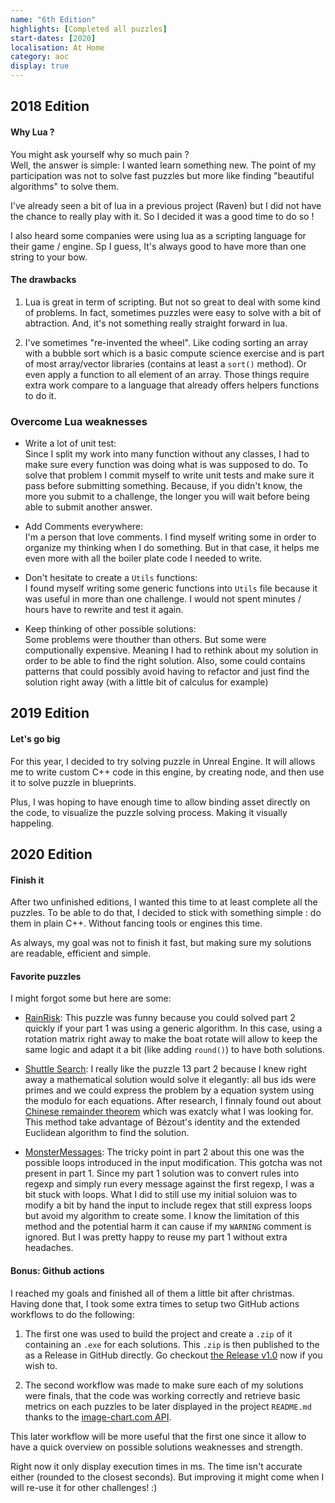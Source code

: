 ```yaml
---
name: "6th Edition"
highlights: [Completed all puzzles]
start-dates: [2020]
localisation: At Home
category: aoc
display: true
---
```

<!---
Gregoire Boiron <gregoire.boiron@gmail.com>
Copyright (c) 2018-2021 Gregoire Boiron  All Rights Reserved.
--->

## 2018 Edition
#### Why Lua ?
You might ask yourself why so much pain ?  
Well, the answer is simple: I wanted learn something new. 
The point of my participation was not to solve fast puzzles but more like finding "beautiful algorithms" to solve them.

I've already seen a bit of lua in a previous project (Raven) but I did not have the chance to really play with it. 
So I decided it was a good time to do so !

I also heard some companies were using lua as a scripting language for their game / engine. 
Sp I guess, It's always good to have more than one string to your bow.

#### The drawbacks
1) Lua is great in term of scripting. But not so great to deal with some kind of problems. 
In fact, sometimes puzzles were easy to solve with a bit of abtraction. 
And, it's not something really straight forward in lua.

2) I've sometimes "re-invented the wheel". 
Like coding sorting an array with a bubble sort which is a basic compute science exercise and is part of most array/vector libraries (contains at least a `sort()` method). 
Or even apply a function to all element of an array. Those things require extra work compare to a language that already offers helpers functions to do it.

<!-- Include "it's a trap" image -->

### Overcome Lua weaknesses
 - Write a lot of unit test:  
Since I split my work into many function without any classes, I had to make sure every function was doing what is was supposed to do.
To solve that problem I commit myself to write unit tests and make sure it pass before submitting something. 
Because, if you didn't know, the more you submit to a challenge, the longer you will wait before being able to submit another answer.

 - Add Comments everywhere:  
I'm a person that love comments. I find myself writing some in order to organize my thinking when I do something. 
But in that case, it helps me even more with all the boiler plate code I needed to write.

- Don't hesitate to create a `Utils` functions:   
I found myself writing some generic functions into `Utils` file because it was useful in more than one challenge.
I would not spent minutes / hours have to rewrite and test it again.

 - Keep thinking of other possible solutions:  
Some problems were thouther than others. But some were computionally expensive. 
Meaning I had to rethink about my solution in order to be able to find the right solution. 
Also, some could contains patterns that could possibly avoid having to refactor and just find the solution right away (with a little bit of calculus for example)

## 2019 Edition
#### Let's go big
For this year, I decided to try solving puzzle in Unreal Engine.
It will allows me to write custom C++ code in this engine, by creating node, and then use it to solve puzzle in blueprints.

Plus, I was hoping to have enough time to allow binding asset directly on the code, to visualize the puzzle solving process. Making it visually happeling.

#### 


## 2020 Edition
#### Finish it
After two unfinished editions, I wanted this time to at least complete all the puzzles.
To be able to do that, I decided to stick with something simple : do them in plain C++. Without fancing tools or engines this time.

As always, my goal was not to finish it fast, but making sure my solutions are readable, efficient and simple.

#### Favorite puzzles
I might forgot some but here are some:

- [RainRisk](https://adventofcode.com/2020/day/12): This puzzle was funny because you could solved part 2 quickly if your part 1 was using a generic algorithm. In this case, using a rotation matrix right away to make the boat rotate will allow to keep the same logic and adapt it a bit (like adding `round()`) to have both solutions.

- [Shuttle Search](https://adventofcode.com/2020/day/13): I really like the puzzle 13 part 2 because I knew right away a mathematical solution would solve it elegantly: all bus ids were primes and we could express the problem by a equation system using the modulo for each equations.
After research, I finnaly found out about [Chinese remainder theorem](https://en.wikipedia.org/wiki/Chinese_remainder_theorem) which was exatcly what I was looking for. This method take advantage of Bézout's identity and the extended Euclidean algorithm to find the solution.

- [MonsterMessages](https://adventofcode.com/2020/day/19): The tricky point in part 2 about this one was the possible loops introduced in the input modification. This gotcha was not present in part 1.
Since my part 1 solution was to convert rules into regexp and simply run every message against the first regexp, I was a bit stuck with loops.
What I did to still use my initial soluion was to modify a bit by hand the input to include regex that still express loops but avoid my algorithm to create some.
I know the limitation of this method and the potential harm it can cause if my `WARNING` comment is ignored. But I was pretty happy to reuse my part 1 without extra headaches. 

#### Bonus: Github actions
I reached my goals and finished all of them a little bit after christmas.
Having done that, I took some extra times to setup two GitHub actions workflows to do the following:

1. The first one was used to build the project and create a `.zip` of it containing an `.exe` for each solutions. This `.zip` is then published to the as a Release in GitHub directly. Go checkout [the Release v1.0](https://github.com/Graygzou/advent-of-code-2020/releases/tag/v1.0) now if you wish to. 

2. The second workflow was made to make sure each of my solutions were finals, that the code was working correctly and retrieve basic metrics on each puzzles to be later displayed in the project `README.md` thanks to the [image-chart.com API](https://www.image-charts.com/). 

<!-- Include workflow image -->
<!-- Include chart image -->

This later workflow will be more useful that the first one since it allow to have a quick overview on possible solutions weaknesses and strength.

Right now it only display execution times in ms. The time isn't accurate either (rounded to the closest seconds). But improving it might come when I will re-use it for other challenges! :) 